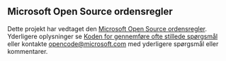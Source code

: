 ## <a name="microsoft-open-source-code-of-conduct"></a>Microsoft Open Source ordensregler
Dette projekt har vedtaget den [Microsoft Open Source ordensregler](https://opensource.microsoft.com/codeofconduct/). Yderligere oplysninger se [Koden for gennemføre ofte stillede spørgsmål](https://opensource.microsoft.com/codeofconduct/faq/) eller kontakte [opencode@microsoft.com](mailto:opencode@microsoft.com) med yderligere spørgsmål eller kommentarer.